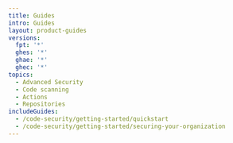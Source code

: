 ```yaml
---
title: Guides
intro: Guides
layout: product-guides
versions:
  fpt: '*'
  ghes: '*'
  ghae: '*'
  ghec: '*'
topics:
  - Advanced Security
  - Code scanning
  - Actions
  - Repositories
includeGuides:
  - /code-security/getting-started/quickstart
  - /code-security/getting-started/securing-your-organization
---
```

